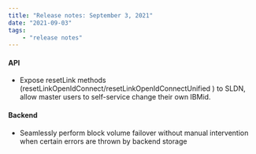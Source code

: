 ```yaml
---
title: "Release notes: September 3, 2021"
date: "2021-09-03"
tags:
    - "release notes"
---
```



#### API
- Expose resetLink methods (resetLinkOpenIdConnect/resetLinkOpenIdConnectUnified ) to SLDN, allow master users to self-service change their own IBMid.


#### Backend
-  Seamlessly perform block volume failover without manual intervention when certain errors are thrown by backend storage
